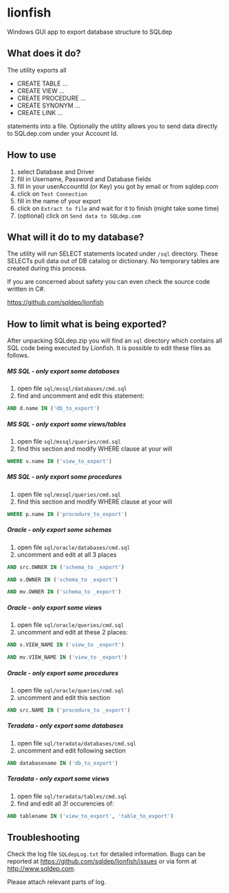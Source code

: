 # lionfish
Windows GUI app to export database structure to SQLdep

## What does it do?

The utility exports all

- CREATE TABLE ...
- CREATE VIEW ...
- CREATE PROCEDURE ...
- CREATE SYNONYM ...
- CREATE LINK ...

statements into a file. Optionally the utility allows you to
send data directly to SQLdep.com under your Account Id.

## How to use

1. select Database and Driver
1. fill in Username, Password and Database fields
1. fill in your userAccountId (or Key) you got by email or from sqldep.com
1. click on `Test Connection`
1. fill in the name of your export
1. click on `Extract to file` and wait for it to finish (might take some time)
1. (optional) click on `Send data to SQLdep.com`

## What will it do to my database?

The utility will run SELECT statements located under `/sql` directory.
These SELECTs pull data out of DB catalog or dictionary. No temporary
tables are created during this process.

If you are concerned about safety you can even check the source code written
in C#.

https://github.com/sqldep/lionfish

## How to limit what is being exported?

After unpacking SQLdep.zip you will find an `sql` directory which contains all SQL code being executed by Lionfish. It is possible to edit these files as follows.

##### MS SQL - only export some databases
1. open file `sql/mssql/databases/cmd.sql`
2. find and uncomment and edit this statement:
```sql
AND d.name IN ('db_to_export')
```

##### MS SQL - only export some views/tables
1. open file `sql/mssql/queries/cmd.sql`
2. find this section and modify WHERE clause at your will
```sql
WHERE v.name IN ('view_to_export')
```

##### MS SQL - only export some procedures
1. open file `sql/mssql/queries/cmd.sql`
2. find this section and modify WHERE clause at your will
```sql
WHERE p.name IN ('procedure_to_export')
```

##### Oracle - only export some schemas
1. open file `sql/oracle/databases/cmd.sql`
2. uncomment and edit at all 3 places
```sql
AND src.OWNER IN ('schema_to _export')
```

```sql
AND v.OWNER IN ('schema_to _export')
```

```sql
AND mv.OWNER IN ('schema_to _export')
```

##### Oracle - only export some views
1. open file `sql/oracle/queries/cmd.sql`
2. uncomment and edit at these 2 places:
```sql
AND v.VIEW_NAME IN ('view_to _export')
```
```sql
AND mv.VIEW_NAME IN ('view_to _export')
```

##### Oracle - only export some procedures
1. open file `sql/oracle/queries/cmd.sql`
2. uncomment and edit this section
```sql
AND src.NAME IN ('procedure_to _export')
```

##### Teradata - only export some databases
1. open file `sql/teradata/databases/cmd.sql`
2. uncomment and edit following section
```sql
AND databasename IN ('db_to_export')
```

##### Teradata - only export some views
1. open file `sql/teradata/tables/cmd.sql`
2. find and edit all 3! occurencies of:
```sql
AND tablename IN ('view_to_export', 'table_to_export')
```

## Troubleshooting

Check the log file `SQLdepLog.txt` for detailed information.
Bugs can be reported at https://github.com/sqldep/lionfish/issues
or via form at http://www.sqldep.com.

Please attach relevant parts of log.
